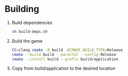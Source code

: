 # Building

1. Build dependencies

    ```bash
    sh build-deps.sh
    ```

2. Build the game

    ```bash
    CC=clang cmake -B build -DCMAKE_BUILD_TYPE=Release
    cmake --build build --parallel --config Release
    cmake --install build --prefix build/application
    ```

3. Copy from build/application to the desired location
